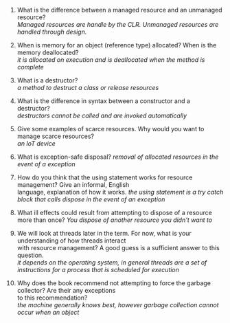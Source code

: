 1. What is the difference between a managed resource and an unmanaged resource?    
*Managed resources are handle by the CLR. Unmanaged resources are handled through design.*  

2. When is memory for an object (reference type) allocated? When is the memory deallocated?  
*it is allocated on execution and is deallocated when the method is complete*
3. What is a destructor?  
*a method to destruct a class or release resources*

4. What is the difference in syntax between a constructor and a destructor?  
*destructors cannot be called and are invoked automatically*

5. Give some examples of scarce resources. Why would you want to manage scarce resources?  
*an IoT device*
6. What is exception-safe disposal?
*removal of allocated resources in the event of a exception*

7. How do you think that the using statement works for resource management? Give an informal, English  
language, explanation of how it works.
*the using statement is a try catch block that calls dispose in the event of an exception*

8. What ill effects could result from attempting to dispose of a resource more than once?
*You dispose of another resource you didn't want to*

9. We will look at threads later in the term. For now, what is your understanding of how threads interact  
with resource management? A good guess is a sufficient answer to this question.  
*it depends on the operating system, in general threads are a set of instructions for a process that is scheduled for execution*

10. Why does the book recommend not attempting to force the garbage collector? Are their any exceptions  
to this recommendation?  
*the machine generally knows best, however garbage collection cannot occur when an object*
